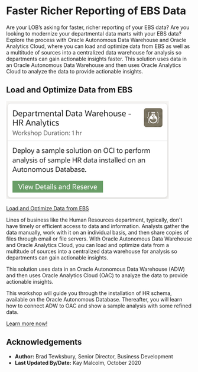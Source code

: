 # Faster Richer Reporting of EBS Data
Are your LOB’s asking for faster, richer reporting of your EBS data? Are you looking to modernize your departmental data marts with your EBS data? Explore the process with Oracle Autonomous Data Warehouse and Oracle Analytics Cloud, where you can load and optimize data from EBS as well as a multitude of sources into a centralized data warehouse for analysis so departments can gain actionable insights faster.  This solution uses data in an Oracle Autonomous Data Warehouse and then uses Oracle Analytics Cloud to analyze the data to provide actionable insights.

## Load and Optimize Data from EBS

[![](./images/ddw-hr-workshop.png " ")](https://apexapps.oracle.com/pls/apex/dbpm/r/livelabs/view-workshop?p180_id=678)

[Load and Optimize Data from EBS](https://apexapps.oracle.com/pls/apex/dbpm/r/livelabs/view-workshop?p180_id=678)

Lines of business like the Human Resources department, typically, don't have timely or efficient access to data and information. Analysts gather the data manually, work with it on an individual basis, and then share copies of files through email or file servers. With Oracle Autonomous Data Warehouse and Oracle Analytics Cloud, you can load and optimize data from a multitude of sources into a centralized data warehouse for analysis so departments can gain actionable insights.

This solution uses data in an Oracle Autonomous Data Warehouse (ADW) and then uses Oracle Analytics Cloud (OAC) to analyze the data to provide actionable insights.

This workshop will guide you through the installation of HR schema, available on the Oracle Autonomous Database. Thereafter, you will learn how to connect ADW to OAC and show a sample analysis with some refined data.

[Learn more now!](https://apexapps.oracle.com/pls/apex/dbpm/r/livelabs/view-workshop?p180_id=678)


## Acknowledgements

* **Author:** Brad Tewksbury, Senior Director, Business Development
* **Last Updated By/Date:** Kay Malcolm, October 2020


